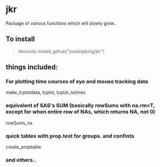 # jkr
Package of various functions which will slowly grow.. 

## To install
> devtools::install_github("josiahpjking/jkr")

## things included:

### For plotting time courses of eye and mouse tracking data
make_tcplotdata, tcplot, tcplot_nolines

### equivalent of SAS's SUM (basically rowSums with na.rm=T, except for when entire row of NAs, which returns NA, not 0)
rowSums_na

### quick tables with prop.test for groups. and confints
create_proptable

### and others..
